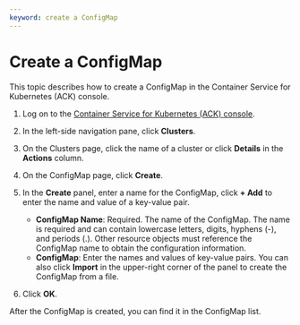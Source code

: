 ```yaml
---
keyword: create a ConfigMap
---
```


# Create a ConfigMap

This topic describes how to create a ConfigMap in the Container Service for Kubernetes \(ACK\) console.

1.  Log on to the [Container Service for Kubernetes \(ACK\) console](https://cs.console.aliyun.com).

2.  In the left-side navigation pane, click **Clusters**.

3.  On the Clusters page, click the name of a cluster or click **Details** in the **Actions** column.

4.  On the ConfigMap page, click **Create**.

5.  In the **Create** panel, enter a name for the ConfigMap, click **+ Add** to enter the name and value of a key-value pair.

    -   **ConfigMap Name**: Required. The name of the ConfigMap. The name is required and can contain lowercase letters, digits, hyphens \(-\), and periods \(.\). Other resource objects must reference the ConfigMap name to obtain the configuration information.
    -   **ConfigMap**: Enter the names and values of key-value pairs. You can also click **Import** in the upper-right corner of the panel to create the ConfigMap from a file.
6.  Click **OK**.


After the ConfigMap is created, you can find it in the ConfigMap list.

